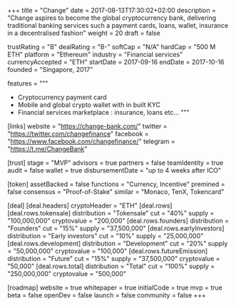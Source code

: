 +++
title = "Change"
date = 2017-08-13T17:30:02+02:00
description = "Change aspires to become the global cryptocurrency bank, delivering traditional banking services such a payment cards, loans, wallet, insurance in a decentralised fashion"
weight = 20
draft = false

trustRating = "B"
dealRating = "B-"
softCap = "N/A"
hardCap = "500 M ETH"
platform = "Ethereum"
industry = "Financial services"
currencyAccepted = "ETH"
startDate = 2017-09-16
endDate = 2017-10-16
founded = "Singapore, 2017"

features = """
- Cryptocurrency payment card
- Mobile and global crypto wallet with in built KYC
- Financial services marketplace : insurance, loans etc…
"""

[links]
  website = "https://change-bank.com/"
  twitter = "https://twitter.com/changefinance"
  facebook = "https://www.facebook.com/changefinance/"
  telegram = "https://t.me/ChangeBank"

[trust]
  stage = "MVP"
  advisors = true
  partners = false
  teamIdentity = true
  audit = false
  wallet = true
  disbursementDate = "up to 4 weeks after ICO"

[token]
  assetBacked = false
  functions = "Currency, Incentive"
  premined = false
  consensus = "Proof-of-Stake"
  similar = "Monaco, TenX, Tokencard"

[deal]
  [deal.headers]
    cryptoHeader = "ETH"
  [deal.rows]
    [deal.rows.tokensale]
      distribution = "Tokensale"
      cut = "40%"
      supply = "100,000,000"
      cryptovalue = "200,000"
    [deal.rows.founders]
      distribution = "Founders"
      cut = "15%"
      supply = "37,500,000"
    [deal.rows.earlyInvestors]
      distribution = "Early investors"
      cut = "10%"
      supply = "25,000,000"
    [deal.rows.development]
      distribution = "Development"
      cut = "20%"
      supply = "50,000,000"
      cryptovalue = "100,000"
    [deal.rows.futureEmission]
      distribution = "Future"
      cut = "15%"
      supply = "37,500,000"
      cryptovalue = "50,000"
    [deal.rows.total]
      distribution = "Total"
      cut = "100%"
      supply = "250,000,000"
      cryptovalue = "500,000"

[roadmap]
  website = true
  whitepaper = true
  initialCode = true
  mvp = true
  beta = false
  openDev = false
  launch = false
  community = false
+++
